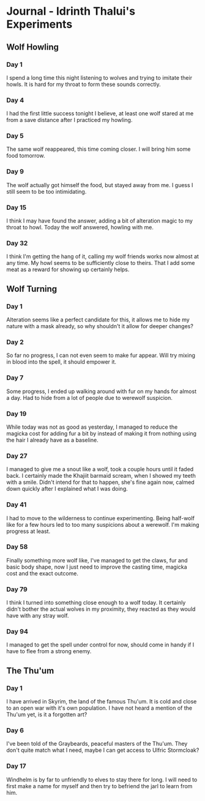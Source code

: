 # Journal - Idrinth Thalui's Experiments
## Wolf Howling
### Day 1
I spend a long time this night listening to wolves and trying to imitate their howls. It is hard for my throat to form these sounds correctly.
### Day 4
I had the first little success tonight I believe, at least one wolf stared at me from a save distance after I practiced my howling.
### Day 5
The same wolf reappeared, this time coming closer. I will bring him some food tomorrow.
### Day 9
The wolf actually got himself the food, but stayed away from me. I guess I still seem to be too intimidating.
### Day 15
I think I may have found the answer, adding a bit of alteration magic to my throat to howl. Today the wolf answered, howling with me.
### Day 32
I think I'm getting the hang of it, calling my wolf friends works now almost at any time. My howl seems to be sufficiently close to theirs. That I add some meat as a reward for showing up certainly helps.
## Wolf Turning
### Day 1
Alteration seems like a perfect candidate for this, it allows me to hide my nature with  a mask already, so why shouldn't it allow for deeper changes?
### Day 2
So far no progress, I can not even seem to make fur appear. Will try mixing in blood into the spell, it should empower it.
### Day 7
Some progress, I ended up walking around with fur on my hands for almost a day. Had to hide from a lot of people due to werewolf suspicion.
### Day 19
While today was not as good as yesterday, I managed to reduce the magicka cost for adding fur a bit by instead of making it from nothing using the hair I already have as a baseline.
### Day 27
I managed to give me a snout like a wolf, took a couple hours until it faded back. I certainly made the Khajiit barmaid scream, when I showed my teeth with a smile. Didn't intend for that to happen, she's fine again now, calmed down quickly after I explained what I was doing.
### Day 41
I had to move to the wilderness to continue experimenting. Being half-wolf like for a few hours led to too many suspicions about a werewolf. I'm making progress at least.
### Day 58
Finally something more wolf like, I've managed to get the claws, fur and basic body shape, now I just need to improve the casting time, magicka cost and the exact outcome.
### Day 79
I think I turned into something close enough to a wolf today. It certainly didn't bother the actual wolves in my proximity, they reacted as they would have with any stray wolf.
### Day 94
I managed to get the spell under control for now, should come in handy if I have to flee from a strong enemy.
## The Thu'um
### Day 1
I have arrived in Skyrim, the land of the famous Thu'um. It is cold and close to an open war with it's own population. I have not heard a mention of the Thu'um yet, is it a forgotten art?
### Day 6
I've been told of the Graybeards, peaceful masters of the Thu'um. They don't quite match what I need, maybe I can get access to Ulfric Stormcloak?
### Day 17
Windhelm is by far to unfriendly to elves to stay there for long. I will need to first make a name for myself and then try to befriend the jarl to learn from him.
